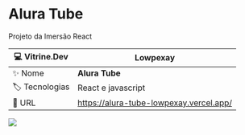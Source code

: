 # Alura Tube

Projeto da Imersão React

| :computer: Vitrine.Dev |  Lowpexay   |
| -------------  | --- |
| :sparkles: Nome        | **Alura Tube**
| :label: Tecnologias | React e javascript
| :rocket: URL       | https://alura-tube-lowpexay.vercel.app/

![](blob:https://vercel.com/1e75decb-621d-4077-9fd4-f44b9d867285)


